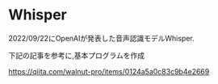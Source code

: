 # Whisper

2022/09/22にOpenAIが発表した音声認識モデルWhisper.

下記の記事を参考に,基本プログラムを作成

https://qiita.com/walnut-pro/items/0124a5a0c83c9b4e2669
